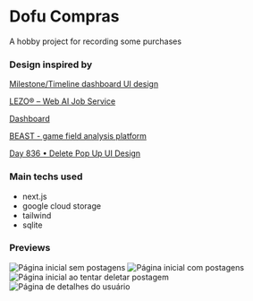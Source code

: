 # Dofu Compras

A hobby project for recording some purchases

### Design inspired by
[Milestone/Timeline dashboard UI design](https://dribbble.com/shots/7287678-Milestone-Timeline-dashboard-UI-design)

[LEZO® – Web AI Job Service](https://www.behance.net/gallery/200964741/LEZO-Web-AI-Job-Service?tracking_source=search_projects&l=34)

[Dashboard](https://www.behance.net/gallery/210155153/Dashboard?tracking_source=search_projects|charts+design&l=42)

[BEAST - game field analysis platform](https://www.behance.net/gallery/210495351/BEAST-game-field-analysis-platform?tracking_source=search_projects|month+chart&l=110)

[Day 836 • Delete Pop Up UI Design](https://www.behance.net/gallery/80476113/Day-836-Delete-Pop-Up-UI-Design?tracking_source=search_projects|delete+design&l=82)

### Main techs used
- next.js
- google cloud storage
- tailwind
- sqlite

### Previews
![Página inicial sem postagens](https://files.catbox.moe/l3t909.png)
![Página inicial com postagens](https://files.catbox.moe/ptuis9.png)
![Página inicial ao tentar deletar postagem](https://files.catbox.moe/idsnfm.png)
![Página de detalhes do usuário](https://files.catbox.moe/cn98xq.png)